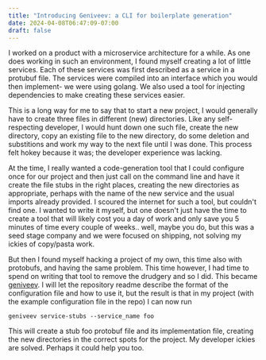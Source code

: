 ```yaml
---
title: "Introducing Geniveev: a CLI for boilerplate generation"
date: 2024-04-08T06:47:09-07:00
draft: false
---
```


I worked on a product with a microservice architecture for a while. As one does working
in such an environment, I found myself creating a lot of little services. Each of these services
was first described as a service in a protubuf file. The services were compiled into
an interface which you would then implement- we were using golang. We also used a tool for injecting
dependencies to make creating these services easier.

This is a long way for me to say that to start a new project, I would
generally have to create three files in different (new) directories. Like any self-respecting
developer, I would hunt down one such file, create the new directory, copy an existing file to
the new directory, do some deletion and substitions and work my way to the next file until I was done.
This process felt hokey because it was; the developer experience was lacking.

At the time, I really wanted a code-generation tool that I could configure
once for our project and then just call on the command line and have it create the file
stubs in the right places, creating the new directories as appropriate, perhaps with the name of the
new service and the usual imports already provided. I scoured the internet for such a tool, but couldn't
find one. I wanted to write it myself, but one doesn't just have the time to create a tool that will
likely cost you a day of work and only save you 5 minutes of time every couple of weeks..
well, maybe you do, but this was a seed stage company and we were focused on shipping, not
solving my ickies of copy/pasta work.

But then I found myself hacking a project of my own, this time also with protobufs, and
having the same problem. This time however, I had time to spend on writing that tool to
remove the drudgery and so I did. This became
[geniveev](https://github.com/svrana/geniveev). I will let the repository readme describe
the format of the configuration file and how to use it, but the result is that in my
project (with the example configuration file in the repo) I can now run

```
geniveev service-stubs --service_name foo
```

This will create a stub foo protobuf file and its implementation file, creating the new
directories in the correct spots for the project. My developer ickies are solved. Perhaps
it could help you too.

